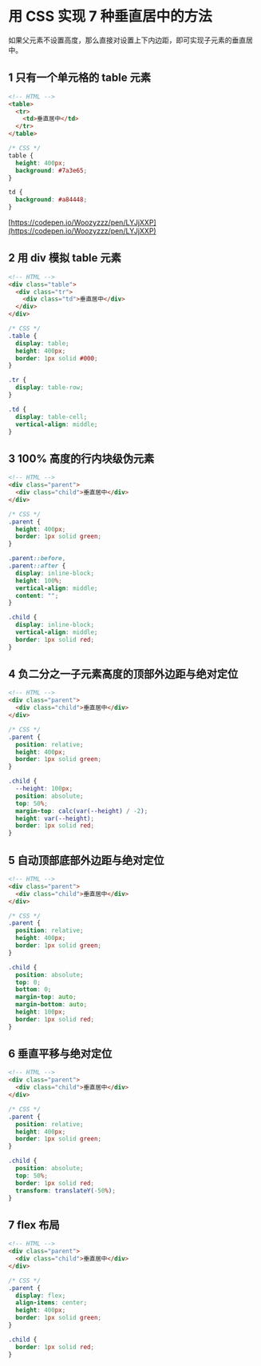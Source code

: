 # 用 CSS 实现 7 种垂直居中的方法

如果父元素不设置高度，那么直接对设置上下内边距，即可实现子元素的垂直居中。

## 1 只有一个单元格的 table 元素

```html
<!-- HTML -->
<table>
  <tr>
    <td>垂直居中</td>
  </tr>
</table>
```

```css
/* CSS */
table {
  height: 400px;
  background: #7a3e65;
}

td {
  background: #a84448;
}
```

[https://codepen.io/Woozyzzz/pen/LYJjXXP](https://codepen.io/Woozyzzz/pen/LYJjXXP)

## 2 用 div 模拟 table 元素

```html
<!-- HTML -->
<div class="table">
  <div class="tr">
    <div class="td">垂直居中</div>
  </div>
</div>
```

```css
/* CSS */
.table {
  display: table;
  height: 400px;
  border: 1px solid #000;
}

.tr {
  display: table-row;
}

.td {
  display: table-cell;
  vertical-align: middle;
}
```

## 3 100% 高度的行内块级伪元素

```html
<!-- HTML -->
<div class="parent">
  <div class="child">垂直居中</div>
</div>
```

```css
/* CSS */
.parent {
  height: 400px;
  border: 1px solid green;
}

.parent::before,
.parent::after {
  display: inline-block;
  height: 100%;
  vertical-align: middle;
  content: "";
}

.child {
  display: inline-block;
  vertical-align: middle;
  border: 1px solid red;
}
```

## 4 负二分之一子元素高度的顶部外边距与绝对定位

```html
<!-- HTML -->
<div class="parent">
  <div class="child">垂直居中</div>
</div>
```

```css
/* CSS */
.parent {
  position: relative;
  height: 400px;
  border: 1px solid green;
}

.child {
  --height: 100px;
  position: absolute;
  top: 50%;
  margin-top: calc(var(--height) / -2);
  height: var(--height);
  border: 1px solid red;
}
```

## 5 自动顶部底部外边距与绝对定位

```html
<!-- HTML -->
<div class="parent">
  <div class="child">垂直居中</div>
</div>
```

```css
/* CSS */
.parent {
  position: relative;
  height: 400px;
  border: 1px solid green;
}

.child {
  position: absolute;
  top: 0;
  bottom: 0;
  margin-top: auto;
  margin-bottom: auto;
  height: 100px;
  border: 1px solid red;
}
```

## 6 垂直平移与绝对定位

```html
<!-- HTML -->
<div class="parent">
  <div class="child">垂直居中</div>
</div>
```

```css
/* CSS */
.parent {
  position: relative;
  height: 400px;
  border: 1px solid green;
}

.child {
  position: absolute;
  top: 50%;
  border: 1px solid red;
  transform: translateY(-50%);
}
```

## 7 flex 布局

```html
<!-- HTML -->
<div class="parent">
  <div class="child">垂直居中</div>
</div>
```

```css
/* CSS */
.parent {
  display: flex;
  align-items: center;
  height: 400px;
  border: 1px solid green;
}

.child {
  border: 1px solid red;
}
```
